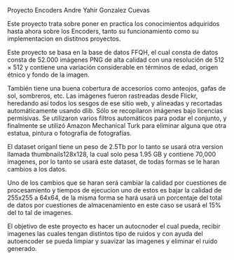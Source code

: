
Proyecto Encoders
Andre Yahir Gonzalez Cuevas

Este proyecto trata sobre poner en practica los conocimientos adquiridos hasta ahora sobre los Encoders, tanto su funcionamiento como su implementacion en distitnos proyectos.

Este proyecto se basa en la base de datos FFQH, el cual consta de datos consta de 52.000 imágenes PNG de alta calidad con una resolución de 512 × 512 y contiene una variación considerable en términos de edad, origen étnico y fondo de la imagen.

También tiene una buena cobertura de accesorios como anteojos, gafas de sol, sombreros, etc. Las imágenes fueron rastreadas desde Flickr, heredando así todos los sesgos de ese sitio web, y alineadas y recortadas automáticamente usando dlib. Sólo se recopilaron imágenes bajo licencias permisivas. Se utilizaron varios filtros automáticos para podar el conjunto, y finalmente se utilizó Amazon Mechanical Turk para eliminar alguna que otra estatua, pintura o fotografía de fotografías.

El dataset origanl tiene un peso de 2.5Tb por lo tanto se usará otra version llamada thumbnails128x128, la cual solo pesa 1.95 GB y contiene 70,000 imagenes, por lo tanto se usará este dataset, de todas formas se le haran cambios a los datos.

Uno de los cambios que se haran será cambiar la calidad por cuestiones de procesamiento y tiempos de ejecucion uno de estos es bajar la calidad de 255x255 a 64x64, de la misma forma se hará usará un porcentaje del total de datos por cuestiones de almacenamiento en este caso se usará el 15% del to tal de imagenes.

El objetivo de este proyecto es hacer un autocnoder el cual pueda, recibir imagenes las cuales tengan distintos tipo de ruidos y con ayuda del autoencoder se pueda limpiar y suavizar las imagenes y eliminar el ruido generado.
